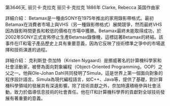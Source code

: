 第3646天, 丽贝卡·克拉克
丽贝卡·克拉克 1886年
Clarke, Rebecca 英国作曲家

詳細介紹： Betamax是一種由SONY在1975年推出的家用錄影帶格式。最初Betamax在消費者市場上與VHS（另一種錄影帶格式）展開競爭，然而最終VHS因為錄影時間更長和較低的價格在市場中獲勝。Betamax最終未能取得成功，於2002年SONY正式宣佈停止生產Betamax錄像機，這標誌著Betamax的終結。該事件在IT和電子產品歷史上具有重要意義，因為它反映了技術標準之爭中的市場選擇和技術演進的過程。

詳細介紹： 克利斯登·奈加特（Kristen Nygaard）是挪威著名的計算機科學家和社會活動家，被譽為面向對象編程（Object-Oriented Programming，OOP）之父之一。他與Ole-Johan Dahl共同發明了Simula，這是世界上第一個面向對象的程序設計語言。Simula為現代編程語言，如C++、Java等，提供了基礎，對計算機科學領域的發展具有深遠影響。除了技術貢獻之外，奈加特還積極參與社會活動，致力於倡導信息技術的社會責任。他在IT和計算機科學界的貢獻對全球技術發展有著重要的意義。
